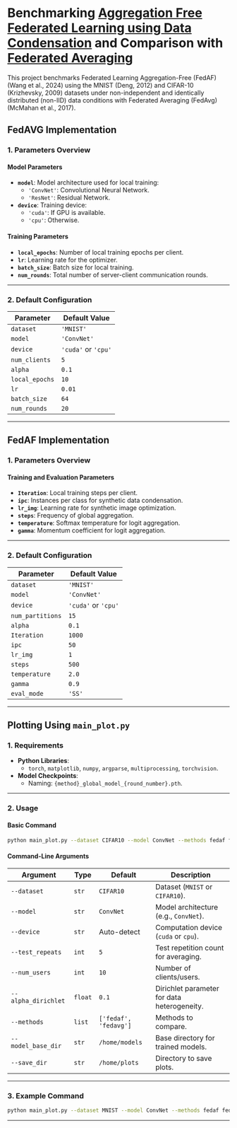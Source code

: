 # ​Benchmarking **[Aggregation Free Federated Learning using Data Condensation](https://doi.org/10.48550/arXiv.2404.18962)** and Comparison with **[Federated Averaging](https://doi.org/10.48550/arXiv.1602.05629)**

  This project benchmarks Federated Learning Aggregation-Free (FedAF) (Wang et al., 2024) using the MNIST (Deng, 2012) and CIFAR-10 (Krizhevsky, 2009) datasets under non-independent and identically distributed (non-IID) data conditions with Federated Averaging (FedAvg) (McMahan et al., 2017).

## **FedAVG Implementation**

### **1. Parameters Overview**

#### **Model Parameters**
- **`model`**: Model architecture used for local training:
  - `'ConvNet'`: Convolutional Neural Network.
  - `'ResNet'`: Residual Network.
- **`device`**: Training device:
  - `'cuda'`: If GPU is available.
  - `'cpu'`: Otherwise.

#### **Training Parameters**
- **`local_epochs`**: Number of local training epochs per client.
- **`lr`**: Learning rate for the optimizer.
- **`batch_size`**: Batch size for local training.
- **`num_rounds`**: Total number of server-client communication rounds.

---

### **2. Default Configuration**

| **Parameter**      | **Default Value**    |
|---------------------|----------------------|
| `dataset`          | `'MNIST'`           |
| `model`            | `'ConvNet'`         |
| `device`           | `'cuda'` or `'cpu'` |
| `num_clients`      | `5`                 |
| `alpha`            | `0.1`               |
| `local_epochs`     | `10`                |
| `lr`               | `0.01`              |
| `batch_size`       | `64`                |
| `num_rounds`       | `20`                |

---

## **FedAF Implementation**

### **1. Parameters Overview**

#### **Training and Evaluation Parameters**
- **`Iteration`**: Local training steps per client.
- **`ipc`**: Instances per class for synthetic data condensation.
- **`lr_img`**: Learning rate for synthetic image optimization.
- **`steps`**: Frequency of global aggregation.
- **`temperature`**: Softmax temperature for logit aggregation.
- **`gamma`**: Momentum coefficient for logit aggregation.

---

### **2. Default Configuration**

| **Parameter**      | **Default Value**    |
|---------------------|----------------------|
| `dataset`          | `'MNIST'`           |
| `model`            | `'ConvNet'`         |
| `device`           | `'cuda'` or `'cpu'` |
| `num_partitions`   | `15`                |
| `alpha`            | `0.1`               |
| `Iteration`        | `1000`              |
| `ipc`              | `50`                |
| `lr_img`           | `1`                 |
| `steps`            | `500`               |
| `temperature`      | `2.0`               |
| `gamma`            | `0.9`               |
| `eval_mode`        | `'SS'`              |

---

## **Plotting Using `main_plot.py`**

### **1. Requirements**
- **Python Libraries**:
  - `torch`, `matplotlib`, `numpy`, `argparse`, `multiprocessing`, `torchvision`.
- **Model Checkpoints**:
  - Naming: `{method}_global_model_{round_number}.pth`.

---

### **2. Usage**

#### **Basic Command**
```bash
python main_plot.py --dataset CIFAR10 --model ConvNet --methods fedaf fedavg
```

#### **Command-Line Arguments**

| **Argument**         | **Type**  | **Default**    | **Description**                                                      |
|-----------------------|-----------|----------------|----------------------------------------------------------------------|
| `--dataset`          | `str`     | `CIFAR10`      | Dataset (`MNIST` or `CIFAR10`).                                      |
| `--model`            | `str`     | `ConvNet`      | Model architecture (e.g., `ConvNet`).                                |
| `--device`           | `str`     | Auto-detect    | Computation device (`cuda` or `cpu`).                                |
| `--test_repeats`     | `int`     | `5`            | Test repetition count for averaging.                                 |
| `--num_users`        | `int`     | `10`           | Number of clients/users.                                             |
| `--alpha_dirichlet`  | `float`   | `0.1`          | Dirichlet parameter for data heterogeneity.                          |
| `--methods`          | `list`    | `['fedaf', 'fedavg']` | Methods to compare.                                              |
| `--model_base_dir`   | `str`     | `/home/models` | Base directory for trained models.                                   |
| `--save_dir`         | `str`     | `/home/plots` | Directory to save plots.                                             |

---

### **3. Example Command**
```bash
python main_plot.py --dataset MNIST --model ConvNet --methods fedaf fedavg --num_users 10 --alpha_dirichlet 0.1
```

---
